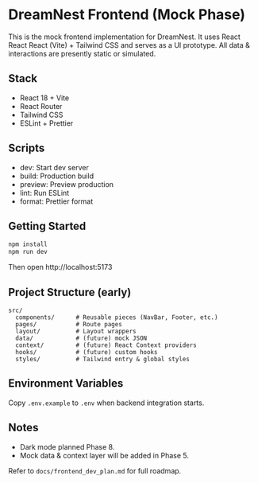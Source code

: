# DreamNest Frontend (Mock Phase)

This is the mock frontend implementation for DreamNest. It uses React React React (Vite) + Tailwind CSS and serves as a UI prototype. All data & interactions are presently static or simulated.

## Stack
- React 18 + Vite
- React Router
- Tailwind CSS
- ESLint + Prettier

## Scripts
- dev: Start dev server
- build: Production build
- preview: Preview production
- lint: Run ESLint
- format: Prettier format

## Getting Started
```powershell
npm install
npm run dev
```
Then open http://localhost:5173

## Project Structure (early)
```
src/
  components/      # Reusable pieces (NavBar, Footer, etc.)
  pages/           # Route pages
  layout/          # Layout wrappers
  data/            # (future) mock JSON
  context/         # (future) React Context providers
  hooks/           # (future) custom hooks
  styles/          # Tailwind entry & global styles
```

## Environment Variables
Copy `.env.example` to `.env` when backend integration starts.

## Notes
- Dark mode planned Phase 8.
- Mock data & context layer will be added in Phase 5.

Refer to `docs/frontend_dev_plan.md` for full roadmap.
